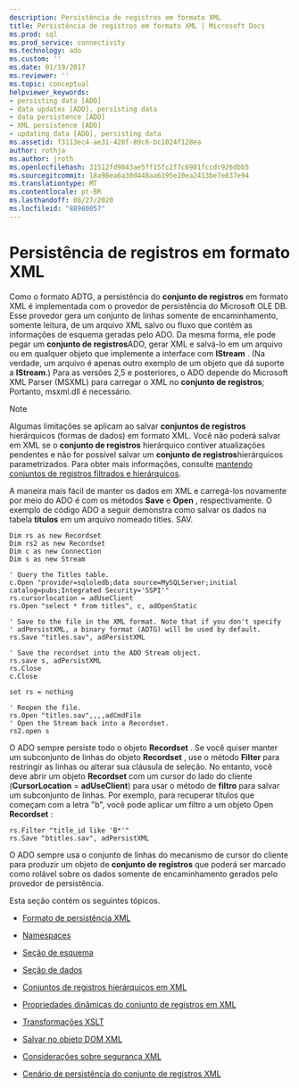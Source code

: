```yaml
---
description: Persistência de registros em formato XML
title: Persistência de registros em formato XML | Microsoft Docs
ms.prod: sql
ms.prod_service: connectivity
ms.technology: ado
ms.custom: ''
ms.date: 01/19/2017
ms.reviewer: ''
ms.topic: conceptual
helpviewer_keywords:
- persisting data [ADO]
- data updates [ADO], persisting data
- data persistence [ADO]
- XML persistence [ADO]
- updating data [ADO], persisting data
ms.assetid: f3113ec4-ae31-428f-89c6-bc1024f128ea
author: rothja
ms.author: jroth
ms.openlocfilehash: 31512fd9843ae5ff15fc2f7c6981fccdc926dbb5
ms.sourcegitcommit: 18a98ea6a30d448aa6195e10ea2413be7e837e94
ms.translationtype: MT
ms.contentlocale: pt-BR
ms.lasthandoff: 08/27/2020
ms.locfileid: "88980057"
---
```

# <a name="persisting-records-in-xml-format"></a>Persistência de registros em formato XML
Como o formato ADTG, a persistência do **conjunto de registros** em formato XML é implementada com o provedor de persistência do Microsoft OLE DB. Esse provedor gera um conjunto de linhas somente de encaminhamento, somente leitura, de um arquivo XML salvo ou fluxo que contém as informações de esquema geradas pelo ADO. Da mesma forma, ele pode pegar um **conjunto de registros**ADO, gerar XML e salvá-lo em um arquivo ou em qualquer objeto que implemente a interface com **IStream** . (Na verdade, um arquivo é apenas outro exemplo de um objeto que dá suporte a **IStream**.) Para as versões 2,5 e posteriores, o ADO depende do Microsoft XML Parser (MSXML) para carregar o XML no **conjunto de registros**; Portanto, msxml.dll é necessário.  
  
> [!NOTE]
>  Algumas limitações se aplicam ao salvar **conjuntos de registros** hierárquicos (formas de dados) em formato XML. Você não poderá salvar em XML se o **conjunto de registros** hierárquico contiver atualizações pendentes e não for possível salvar um **conjunto de registros**hierárquicos parametrizados. Para obter mais informações, consulte [mantendo conjuntos de registros filtrados e hierárquicos](../../../ado/guide/data/persisting-filtered-and-hierarchical-recordsets.md).  
  
 A maneira mais fácil de manter os dados em XML e carregá-los novamente por meio do ADO é com os métodos **Save** e **Open** , respectivamente. O exemplo de código ADO a seguir demonstra como salvar os dados na tabela **títulos** em um arquivo nomeado titles. SAV.  
  
```  
Dim rs as new Recordset  
Dim rs2 as new Recordset  
Dim c as new Connection  
Dim s as new Stream  
  
' Query the Titles table.  
c.Open "provider=sqloledb;data source=MySQLServer;initial catalog=pubs;Integrated Security='SSPI'"  
rs.cursorlocation = adUseClient  
rs.Open "select * from titles", c, adOpenStatic  
  
' Save to the file in the XML format. Note that if you don't specify   
' adPersistXML, a binary format (ADTG) will be used by default.  
rs.Save "titles.sav", adPersistXML  
  
' Save the recordset into the ADO Stream object.  
rs.save s, adPersistXML  
rs.Close  
c.Close  
  
set rs = nothing  
  
' Reopen the file.  
rs.Open "titles.sav",,,,adCmdFile  
' Open the Stream back into a Recordset.  
rs2.open s  
```  
  
 O ADO sempre persiste todo o objeto **Recordset** . Se você quiser manter um subconjunto de linhas do objeto **Recordset** , use o método **Filter** para restringir as linhas ou alterar sua cláusula de seleção. No entanto, você deve abrir um objeto **Recordset** com um cursor do lado do cliente (**CursorLocation**  =  **adUseClient**) para usar o método de **filtro** para salvar um subconjunto de linhas. Por exemplo, para recuperar títulos que começam com a letra "b", você pode aplicar um filtro a um objeto Open **Recordset** :  
  
```  
rs.Filter "title_id like 'B*'"  
rs.Save "btitles.sav", adPersistXML  
```  
  
 O ADO sempre usa o conjunto de linhas do mecanismo de cursor do cliente para produzir um objeto de **conjunto de registros** que poderá ser marcado como rolável sobre os dados somente de encaminhamento gerados pelo provedor de persistência.  
  
 Esta seção contém os seguintes tópicos.  
  
-   [Formato de persistência XML](../../../ado/guide/data/xml-persistence-format.md)  
  
-   [Namespaces](../../../ado/guide/data/namespaces.md)  
  
-   [Seção de esquema](../../../ado/guide/data/schema-section.md)  
  
-   [Seção de dados](../../../ado/guide/data/data-section.md)  
  
-   [Conjuntos de registros hierárquicos em XML](../../../ado/guide/data/hierarchical-recordsets-in-xml.md)  
  
-   [Propriedades dinâmicas do conjunto de registros em XML](../../../ado/guide/data/recordset-dynamic-properties-in-xml.md)  
  
-   [Transformações XSLT](../../../ado/guide/data/xslt-transformations.md)  
  
-   [Salvar no objeto DOM XML](../../../ado/guide/data/saving-to-the-xml-dom-object.md)  
  
-   [Considerações sobre segurança XML](../../../ado/guide/data/xml-security-considerations.md)  
  
-   [Cenário de persistência do conjunto de registros XML](../../../ado/guide/data/xml-recordset-persistence-scenario.md)
